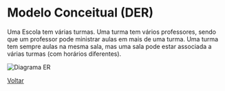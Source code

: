 # Modelo Conceitual (DER)

Uma Escola tem várias turmas. Uma turma tem vários professores,  sendo que um professor pode ministrar aulas em mais de uma turma.  Uma turma tem sempre aulas na mesma sala, mas uma sala pode estar  associada a várias turmas (com horários diferentes). 

![Diagrama ER]()

[Voltar](../../README.md)